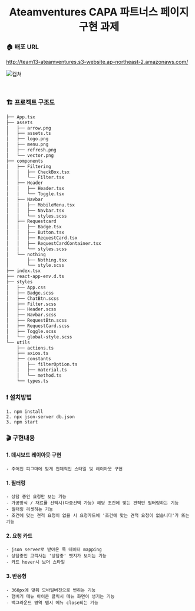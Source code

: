 <h1 align= "center"> Ateamventures CAPA 파트너스 페이지 구현 과제</h1>

### :house: 배포 URL
http://team13-ateamventures.s3-website.ap-northeast-2.amazonaws.com/

![캡쳐](https://user-images.githubusercontent.com/85682854/153013320-ec2a7f83-6849-44c8-affd-3257a817bb16.png)

<br/>

### 🏗 프로젝트 구조도

```html
├── App.tsx
├── assets
│   ├── arrow.png
│   ├── assets.ts
│   ├── logo.png
│   ├── menu.png
│   ├── refresh.png
│   └── vector.png
├── components
│   ├── Filtering
│   │   ├── CheckBox.tsx
│   │   └── Filter.tsx
│   ├── Header
│   │   ├── Header.tsx
│   │   └── Toggle.tsx
│   ├── Navbar
│   │   ├── MobileMenu.tsx
│   │   ├── Navbar.tsx
│   │   └── styles.scss
│   ├── Requestcard
│   │   ├── Badge.tsx
│   │   ├── Button.tsx
│   │   ├── RequestCard.tsx
│   │   ├── RequestCardContainer.tsx
│   │   └── styles.scss
│   └── nothing
│       ├── Nothing.tsx
│       └── style.scss
├── index.tsx
├── react-app-env.d.ts
├── styles
│   ├── App.css
│   ├── Badge.scss
│   ├── ChatBtn.scss
│   ├── Filter.scss
│   ├── Header.scss
│   ├── Navbar.scss
│   ├── RequestBtn.scss
│   ├── RequestCard.scss
│   ├── Toggle.scss
│   └── global-style.scss
└── utils
    ├── actions.ts
    ├── axios.ts
    ├── constants
    │   ├── filterOption.ts
    │   ├── material.ts
    │   └── method.ts
    └── types.ts
```

### :exclamation: 설치방법
~~~
1. npm install
2. npx json-server db.json
3. npm start
~~~



### :clapper: 구현내용

#### 1. 데시보드 레이아웃 구현
~~~
- 주어진 피그마에 맞게 전체적인 스타일 및 레이아웃 구현
~~~

#### 1. 필터링
~~~
- 상담 중인 요청만 보는 기능
- 가공방식 / 재료를 선택시(다중선택 가능) 해당 조건에 맞는 견적만 필터링하는 기능
- 필터링 리셋하는 기능
- 조건에 맞는 견적 요청이 없을 시 요청카드에 '조건에 맞는 견적 요청이 없습니다'가 뜨는 기능
~~~

#### 2. 요청 카드
~~~
- json server로 받아온 목 데이터 mapping
- 상담중인 고객사는 '상담중' 뱃지가 보이는 기능
- 카드 hover시 보더 스타일
~~~

#### 3. 반응형
~~~
- 360px에 맞춰 모바일버전으로 변하는 기능
- 햄버거 메뉴 아이콘 클릭시 메뉴 화면이 생기는 기능
- 백그라운드 영역 탭시 메뉴 close되는 기능
~~~

